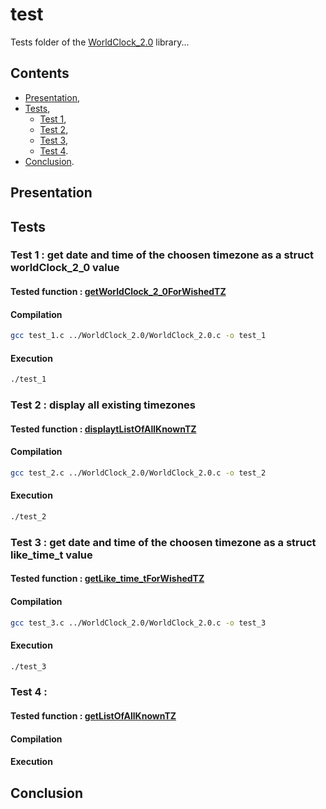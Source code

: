 # test

Tests folder of the [WorldClock_2.0](https://github.com/Vicken-Ghoubiguian/WorldClock_2.0) library...

## Contents

* [Presentation](#presentation),
* [Tests](#tests),
    * [Test 1](#test_1),
    * [Test 2](#test_2),
    * [Test 3](#test_3),
    * [Test 4](#test_4).
* [Conclusion](#conclusion).

<a name="presentation"></a>
## Presentation

<a name="tests"></a>
## Tests

<a name="test_1"></a>
### Test 1 : get date and time of the choosen timezone as a struct worldClock_2_0 value

#### Tested function : [getWorldClock_2_0ForWishedTZ]()

#### Compilation

```bash
gcc test_1.c ../WorldClock_2.0/WorldClock_2.0.c -o test_1
```

#### Execution

```bash
./test_1
```

<a name="test_2"></a>
### Test 2 : display all existing timezones

#### Tested function : [displaytListOfAllKnownTZ]()

#### Compilation

```bash
gcc test_2.c ../WorldClock_2.0/WorldClock_2.0.c -o test_2
```

#### Execution

```bash
./test_2
```

<a name="test_3"></a>
### Test 3 : get date and time of the choosen timezone as a struct like_time_t value

#### Tested function : [getLike_time_tForWishedTZ]()

#### Compilation

```bash
gcc test_3.c ../WorldClock_2.0/WorldClock_2.0.c -o test_3
```

#### Execution

```bash
./test_3
```

<a name="test_4"></a>
### Test 4 :

#### Tested function : [getListOfAllKnownTZ]()

#### Compilation

#### Execution

<a name="conclusion"></a>
## Conclusion